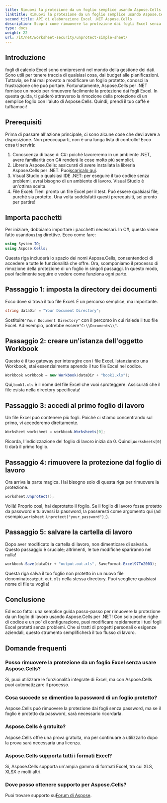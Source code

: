 ```yaml
---
title: Rimuovi la protezione da un foglio semplice usando Aspose.Cells
linktitle: Rimuovi la protezione da un foglio semplice usando Aspose.Cells
second_title: API di elaborazione Excel .NET Aspose.Cells
description: Scopri come rimuovere la protezione dai fogli Excel senza sforzo utilizzando Aspose.Cells per .NET con questa guida dettagliata.
type: docs
weight: 22
url: /it/net/worksheet-security/unprotect-simple-sheet/
---
```

## Introduzione
fogli di calcolo Excel sono onnipresenti nel mondo della gestione dei dati. Sono utili per tenere traccia di qualsiasi cosa, dai budget alle pianificazioni. Tuttavia, se hai mai provato a modificare un foglio protetto, conosci la frustrazione che può portare. Fortunatamente, Aspose.Cells per .NET fornisce un modo per rimuovere facilmente la protezione dai fogli Excel. In questa guida, ti guiderò attraverso la rimozione della protezione di un semplice foglio con l'aiuto di Aspose.Cells. Quindi, prendi il tuo caffè e tuffiamoci!
## Prerequisiti
Prima di passare all'azione principale, ci sono alcune cose che devi avere a disposizione. Non preoccuparti, non è una lunga lista di controllo! Ecco cosa ti servirà:
1. Conoscenza di base di C#: poiché lavoreremo in un ambiente .NET, avere familiarità con C# renderà le cose molto più semplici.
2.  Libreria Aspose.Cells: assicurati di avere installata la libreria Aspose.Cells per .NET. Puoi[scaricalo qui](https://releases.aspose.com/cells/net/).
3. Visual Studio o qualsiasi IDE .NET: per eseguire il tuo codice senza problemi, avrai bisogno di un ambiente di lavoro. Visual Studio è un'ottima scelta.
4. File Excel: Tieni pronto un file Excel per il test. Può essere qualsiasi file, purché sia protetto.
Una volta soddisfatti questi prerequisiti, sei pronto per partire!
## Importa pacchetti
 Per iniziare, dobbiamo importare i pacchetti necessari. In C#, questo viene fatto usando`using` direttive. Ecco come fare:
```csharp
using System.IO;
using Aspose.Cells;
```
Questa riga includerà lo spazio dei nomi Aspose.Cells, consentendoci di accedere a tutte le funzionalità che offre. 
Ora, scomponiamo il processo di rimozione della protezione di un foglio in singoli passaggi. In questo modo, puoi facilmente seguire e vedere come funziona ogni parte.
## Passaggio 1: imposta la directory dei documenti
Ecco dove si trova il tuo file Excel. È un percorso semplice, ma importante. 
```csharp
string dataDir = "Your Document Directory";
```
 Sostituire`"Your Document Directory"` con il percorso in cui risiede il tuo file Excel. Ad esempio, potrebbe essere`"C:\\Documents\\"`.
## Passaggio 2: creare un'istanza dell'oggetto Workbook
Questo è il tuo gateway per interagire con i file Excel. Istanziando una Workbook, stai essenzialmente aprendo il tuo file Excel nel codice.
```csharp
Workbook workbook = new Workbook(dataDir + "book1.xls");
```
 Qui,`book1.xls` è il nome del file Excel che vuoi sproteggere. Assicurati che il file esista nella directory specificata!
## Passaggio 3: accedi al primo foglio di lavoro
Un file Excel può contenere più fogli. Poiché ci stiamo concentrando sul primo, vi accederemo direttamente.
```csharp
Worksheet worksheet = workbook.Worksheets[0];
```
 Ricorda, l'indicizzazione del foglio di lavoro inizia da 0. Quindi,`Worksheets[0]` ti darà il primo foglio.
## Passaggio 4: rimuovere la protezione dal foglio di lavoro
Ora arriva la parte magica. Hai bisogno solo di questa riga per rimuovere la protezione.
```csharp
worksheet.Unprotect();
```
 Voilà! Proprio così, hai deprotetto il foglio. Se il foglio di lavoro fosse protetto da password e tu avessi la password, la passeresti come argomento qui (ad esempio,`worksheet.Unprotect("your_password");`).
## Passaggio 5: salvare la cartella di lavoro
Dopo aver modificato la cartella di lavoro, non dimenticare di salvarla. Questo passaggio è cruciale; altrimenti, le tue modifiche spariranno nel nulla!
```csharp
workbook.Save(dataDir + "output.out.xls", SaveFormat.Excel97To2003);
```
 Questa riga salva il tuo foglio non protetto in un nuovo file denominato`output.out.xls` nella stessa directory. Puoi scegliere qualsiasi nome di file tu voglia!
## Conclusione
Ed ecco fatto: una semplice guida passo-passo per rimuovere la protezione da un foglio di lavoro usando Aspose.Cells per .NET! Con solo poche righe di codice e un po' di configurazione, puoi modificare rapidamente i tuoi fogli Excel protetti senza problemi. Che si tratti di progetti personali o esigenze aziendali, questo strumento semplificherà il tuo flusso di lavoro.
## Domande frequenti
### Posso rimuovere la protezione da un foglio Excel senza usare Aspose.Cells?
Sì, puoi utilizzare le funzionalità integrate di Excel, ma con Aspose.Cells puoi automatizzare il processo.
### Cosa succede se dimentico la password di un foglio protetto?
Aspose.Cells può rimuovere la protezione dai fogli senza password, ma se il foglio è protetto da password, sarà necessario ricordarla.
### Aspose.Cells è gratuito?
Aspose.Cells offre una prova gratuita, ma per continuare a utilizzarlo dopo la prova sarà necessaria una licenza.
### Aspose.Cells supporta tutti i formati Excel?
Sì, Aspose.Cells supporta un'ampia gamma di formati Excel, tra cui XLS, XLSX e molti altri. 
### Dove posso ottenere supporto per Aspose.Cells?
 Puoi trovare supporto su[Forum di Aspose](https://forum.aspose.com/c/cells/9).
